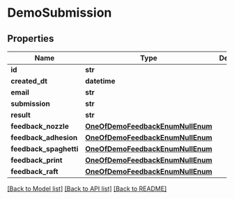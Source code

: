 # DemoSubmission


## Properties
Name | Type | Description | Notes
------------ | ------------- | ------------- | -------------
**id** | **str** |  | [readonly] 
**created_dt** | **datetime** |  | [readonly] 
**email** | **str** |  | 
**submission** | **str** |  | 
**result** | **str** |  | [readonly] 
**feedback_nozzle** | [**OneOfDemoFeedbackEnumNullEnum**](OneOfDemoFeedbackEnumNullEnum.md) |  | [optional] 
**feedback_adhesion** | [**OneOfDemoFeedbackEnumNullEnum**](OneOfDemoFeedbackEnumNullEnum.md) |  | [optional] 
**feedback_spaghetti** | [**OneOfDemoFeedbackEnumNullEnum**](OneOfDemoFeedbackEnumNullEnum.md) |  | [optional] 
**feedback_print** | [**OneOfDemoFeedbackEnumNullEnum**](OneOfDemoFeedbackEnumNullEnum.md) |  | [optional] 
**feedback_raft** | [**OneOfDemoFeedbackEnumNullEnum**](OneOfDemoFeedbackEnumNullEnum.md) |  | [optional] 

[[Back to Model list]](../README.md#documentation-for-models) [[Back to API list]](../README.md#documentation-for-api-endpoints) [[Back to README]](../README.md)


